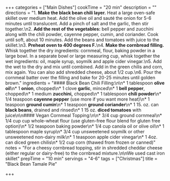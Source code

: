 +++
categories = ["Main Dishes"]
cookTime = "20 min"
description = ""
directions = "1. **Make the black bean chili layer.** Heat a large oven-safe skillet over medium heat. Add the olive oil and sauté the onion for 5-6 minutes until translucent. Add a pinch of salt and the garlic, then stir together.\n2. **Add the rest of the vegetables:** bell pepper and zucchini along with the chili powder, cayenne pepper, cumin, and coriander. Cook until soft, about 10 minutes. Add the beans and tomatoes with juice to the skillet.\n3. **Preheat oven to 400 degrees F.**\n4. **Make the cornbread filling.** Whisk together the dry ingredients: cornmeal, flour, baking powder in a large bowl. In a separate bowl or large measuring cup, whisk together the wet ingredients: oil, maple syrup, soymilk and apple cider vinegar.\n5. Add the wet to the dry and mix until combined. Add in the green chilis and corn, mix again. You can also add shredded cheese, about 1/2 cup.\n6. Pour the cornmeal batter over the filling and bake for 20-25 minutes until golden brown."
ingredients = "#### Black Bean Chili Filling:\n\n* 1 tablespoon **olive oil**\n* 1 **onion**, chopped\n* 1 clove **garlic**, minced\n* 1 **bell pepper**, chopped\n* 1 medium **zucchini,** chopped\n* 1 tablespoon **chili powder**\n* 1/4 teaspoon **cayenne pepper** (use more if you want more heat)\n* 1 teaspoon **ground cumin**\n* 1 teaspoon **ground coriander**\n* 1 15. oz. can **black beans**, drained and rinsed\n* 1 15 oz. **diced tomatoes** with juice\n\n#### Vegan Cornmeal Topping:\n\n* 3/4 cup ground cornmeal\n* 1/4 cup cup whole-wheat flour (use gluten-free flour blend for gluten free option)\n* 1/2 teaspoon baking powder\n* 1/4 cup canola oil or olive oil\n* 1 tablespoon maple syrup\n* 3/4 cup unsweetened soymilk or other unsweetened non-dairy milk\n* 1 teaspoon apple cider vinegar\n* 1 4oz. can diced green chilis\n* 1/2 cup corn (thawed from frozen or canned)"
notes = "For a cheesy cornbread topping, stir in shredded cheddar cheese (either regular or dairy-free) to the cornbread mixture.\n\nWe used cast iron skillet"
prepTime = "10 min"
servings = "4-6"
tags = ["Christmas"]
title = "Black Bean Tamale Pie"

+++
